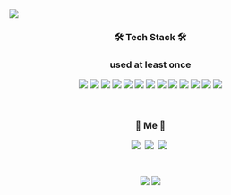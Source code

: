<img src="https://capsule-render.vercel.app/api?type=soft&color=auto&height=300&section=header&text=Taehyeon's%20GitHub%20Profile&fontSize=65&animation=fadeIn" />

<h3 align="center"> 🛠 Tech Stack 🛠</h3>
<h3 align="center"> used at least once </h3>

<div align="center">
  <img src="https://img.shields.io/badge/MySQL-4479A1?style=flat-square&logo=MySQL%20IDE&logoColor=white"/></a>
  <img src="https://img.shields.io/badge/Spring-6DB33F?style=flat-square&logo=Spring&logoColor=white"/>
  <img src="https://img.shields.io/badge/SpringBoot-6DB33F?style=flat-square&logo=SpringBoot&logoColor=white"/>
  <img src="https://img.shields.io/badge/Java-003B57?style=flat-square&logo=Java&logoColor=white"/>
  <img src="https://img.shields.io/badge/JavaScript-F7DF1E?style=flat-square&logo=JavaScript&logoColor=white"/></a>
  <img src="https://img.shields.io/badge/html-E34F26?style=flat-square&logo=html&logoColor=white"/>
  <img src="https://img.shields.io/badge/Visual Studio Code-007ACC?style=flat-square&logo=Visual%20Studio%20Code&logoColor=white"/>
  <img src="https://img.shields.io/badge/Node.js-339933?style=flat-square&logo=Node.js&logoColor=white"/>
  <img src="https://img.shields.io/badge/jQuery-0769AD?style=flat-square&logo=jQuery&logoColor=white"/>
  <img src="https://img.shields.io/badge/Linux-FCC624?style=flat-square&logo=Linux&logoColor=white"/></a>
  <img src="https://img.shields.io/badge/css-1572B6?style=flat-square&logo=css&logoColor=white"/>
  <img src="https://img.shields.io/badge/SAP-0FAAFF?style=flat-square&logo=SAP&logoColor=white"/>
  <img src="https://img.shields.io/badge/notion-000000?style=flat-square&logo=notion&logoColor=white"/>
</div>
</p>
  
<br>
<h3 align="center"> 🧸 Me 🧸 </h3>
<p align="center">
  <a href="mailto:johello62@gmail.com"><img src="https://img.shields.io/badge/Gmail-d14836?style=flat-square&logo=Gmail&logoColor=white&link=johello62@gmail.com"/></a>&nbsp
  <a href="https://www.youtube.com/@basak"><img src="https://img.shields.io/badge/Youtube-FF0000?style=flat-square&logo=Youtube&logoColor=white&link=https://www.youtube.com/@basak"/></a>&nbsp
  <a href="https://www.instagram.com/johyeri_/"><img src="https://img.shields.io/badge/Instagram-E4405F?style=flat-square&logo=Instagram&logoColor=white&link=https://www.instagram.com/johyeri_/"/></a>&nbsp
</p>
<br>

<p align="center">
  <a href="https://hits.seeyoufarm.com"><img src="https://hits.seeyoufarm.com/api/count/incr/badge.svg?url=https%3A%2F%2Fgithub.com%2Fjohyeri&count_bg=%23ED6DA3&title_bg=%2386757E&icon=github.svg&icon_color=%23E1DEDE&title=hits&edge_flat=false"/></a>
  <a href="https://hits.seeyoufarm.com"><img src="https://hits.seeyoufarm.com/api/count/incr/badge.svg?url=https%3A%2F%2Fgithub.com%2Fjohyeri&count_bg=%239E9E9E&title_bg=%23555555&icon=github.svg&icon_color=%23E7E7E7&title=hits&edge_flat=false"/></a>
</p>
